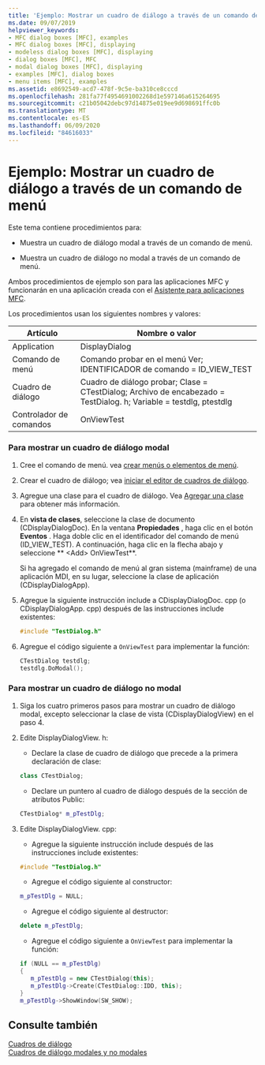 ```yaml
---
title: 'Ejemplo: Mostrar un cuadro de diálogo a través de un comando de menú'
ms.date: 09/07/2019
helpviewer_keywords:
- MFC dialog boxes [MFC], examples
- MFC dialog boxes [MFC], displaying
- modeless dialog boxes [MFC], displaying
- dialog boxes [MFC], MFC
- modal dialog boxes [MFC], displaying
- examples [MFC], dialog boxes
- menu items [MFC], examples
ms.assetid: e8692549-acd7-478f-9c5e-ba310ce8cccd
ms.openlocfilehash: 281fa77f4954691002268d1e597146a615264695
ms.sourcegitcommit: c21b05042debc97d14875e019ee9d698691ffc0b
ms.translationtype: MT
ms.contentlocale: es-ES
ms.lasthandoff: 06/09/2020
ms.locfileid: "84616033"
---
```

# <a name="example-displaying-a-dialog-box-via-a-menu-command"></a>Ejemplo: Mostrar un cuadro de diálogo a través de un comando de menú

Este tema contiene procedimientos para:

- Muestra un cuadro de diálogo modal a través de un comando de menú.

- Muestra un cuadro de diálogo no modal a través de un comando de menú.

Ambos procedimientos de ejemplo son para las aplicaciones MFC y funcionarán en una aplicación creada con el [Asistente para aplicaciones MFC](reference/mfc-application-wizard.md).

Los procedimientos usan los siguientes nombres y valores:

|Artículo|Nombre o valor|
|----------|-------------------|
|Application|DisplayDialog|
|Comando de menú|Comando probar en el menú Ver; IDENTIFICADOR de comando = ID_VIEW_TEST|
|Cuadro de diálogo|Cuadro de diálogo probar; Clase = CTestDialog; Archivo de encabezado = TestDialog. h; Variable = testdlg, ptestdlg|
|Controlador de comandos|OnViewTest|

### <a name="to-display-a-modal-dialog-box"></a>Para mostrar un cuadro de diálogo modal

1. Cree el comando de menú. vea [crear menús o elementos de menú](../windows/creating-a-menu.md).

1. Crear el cuadro de diálogo; vea [iniciar el editor de cuadros de diálogo](../windows/creating-a-new-dialog-box.md).

1. Agregue una clase para el cuadro de diálogo. Vea [Agregar una clase](../ide/adding-a-class-visual-cpp.md) para obtener más información.

1. En **vista de clases**, seleccione la clase de documento (CDisplayDialogDoc). En la ventana **Propiedades** , haga clic en el botón **Eventos** . Haga doble clic en el identificador del comando de menú (ID_VIEW_TEST). A continuación, haga clic en la flecha abajo y seleccione ** \<Add> OnViewTest**.

   Si ha agregado el comando de menú al gran sistema (mainframe) de una aplicación MDI, en su lugar, seleccione la clase de aplicación (CDisplayDialogApp).

1. Agregue la siguiente instrucción include a CDisplayDialogDoc. cpp (o CDisplayDialogApp. cpp) después de las instrucciones include existentes:

   ```cpp
   #include "TestDialog.h"
   ```

1. Agregue el código siguiente a `OnViewTest` para implementar la función:

   ```cpp
   CTestDialog testdlg;
   testdlg.DoModal();
   ```

### <a name="to-display-a-modeless-dialog-box"></a>Para mostrar un cuadro de diálogo no modal

1. Siga los cuatro primeros pasos para mostrar un cuadro de diálogo modal, excepto seleccionar la clase de vista (CDisplayDialogView) en el paso 4.

1. Edite DisplayDialogView. h:

   - Declare la clase de cuadro de diálogo que precede a la primera declaración de clase:

   ```cpp
   class CTestDialog;
   ```

   - Declare un puntero al cuadro de diálogo después de la sección de atributos Public:

   ```cpp
   CTestDialog* m_pTestDlg;
   ```

1. Edite DisplayDialogView. cpp:

   - Agregue la siguiente instrucción include después de las instrucciones include existentes:

   ```cpp
   #include "TestDialog.h"
   ```

   - Agregue el código siguiente al constructor:

   ```cpp
   m_pTestDlg = NULL;
   ```

   - Agregue el código siguiente al destructor:

   ```cpp
   delete m_pTestDlg;
   ```

   - Agregue el código siguiente a `OnViewTest` para implementar la función:

   ```cpp
   if (NULL == m_pTestDlg)
   {
      m_pTestDlg = new CTestDialog(this);
      m_pTestDlg->Create(CTestDialog::IDD, this);
   }
   m_pTestDlg->ShowWindow(SW_SHOW);
   ```

## <a name="see-also"></a>Consulte también

[Cuadros de diálogo](dialog-boxes.md)<br/>
[Cuadros de diálogo modales y no modales](modal-and-modeless-dialog-boxes.md)
